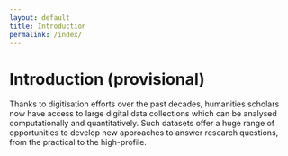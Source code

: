 ```yaml
---
layout: default
title: Introduction
permalink: /index/
---
```


# Introduction (provisional)

Thanks to digitisation efforts over the past decades, humanities scholars now have access to large digital data collections which can be analysed computationally and quantitatively. Such datasets offer a huge range of opportunities to develop new approaches to answer research questions, from the practical to the high-profile.